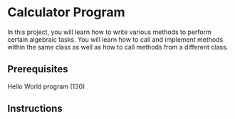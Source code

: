 # Calculator Program

In this project, you will learn how to write various methods to perform certain algebraic tasks. You will learn how to call and implement methods within the same class as well as how to call methods from a different class.

## Prerequisites

Hello World program (130)

## Instructions